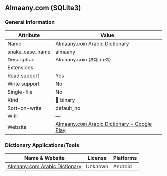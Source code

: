 ## Almaany.com (SQLite3)

### General Information

| Attribute       | Value                                                                                                         |
| --------------- | ------------------------------------------------------------------------------------------------------------- |
| Name            | Almaany.com Arabic Dictionary                                                                                 |
| snake_case_name | almaany                                                                                                       |
| Description     | Almaany.com (SQLite3)                                                                                         |
| Extensions      |                                                                                                               |
| Read support    | Yes                                                                                                           |
| Write support   | No                                                                                                            |
| Single-file     | No                                                                                                            |
| Kind            | 🔢 binary                                                                                                      |
| Sort-on-write   | default_no                                                                                                    |
| Wiki            | ―                                                                                                             |
| Website         | [Almaany.com Arabic Dictionary - Google Play](https://play.google.com/store/apps/details?id=com.almaany.arar) |



### Dictionary Applications/Tools

| Name & Website                                                                                  | License | Platforms |
| ----------------------------------------------------------------------------------------------- | ------- | --------- |
| [Almaany.com Arabic Dictionary](https://play.google.com/store/apps/details?id=com.almaany.arar) | Unknown | Android   |
